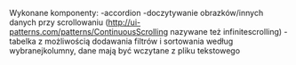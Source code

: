 Wykonane komponenty:
-accordion
-doczytywanie  obrazków/innych  danych  przy  scrollowaniu  (http://ui-patterns.com/patterns/ContinuousScrolling   nazywane   też   infinitescrolling)
-tabelka  z  możliwością  dodawania  filtrów  i  sortowania  według  wybranejkolumny, dane mają być wczytane z pliku tekstowego
